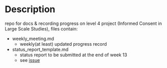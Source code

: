 # Description
repo for docs & recording progress on level 4 project (Informed Consent in Large Scale Studies), files contain:
+ weekly_meeting.md
    - weekly(at least) updated progress record
+ status_report_template.md
    - status report to be submitted at the end of week 13
    - see [issue](.dir/issue)
